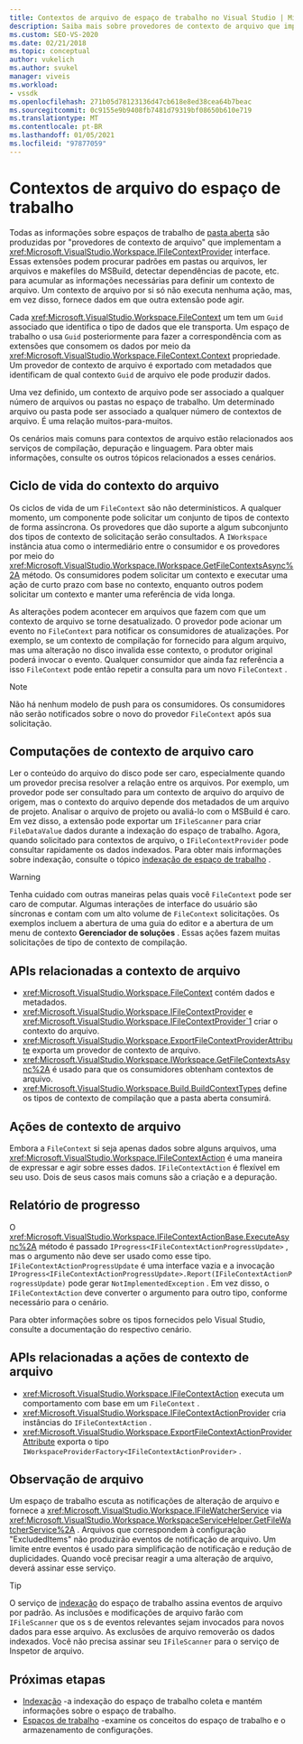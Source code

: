 ```yaml
---
title: Contextos de arquivo de espaço de trabalho no Visual Studio | Microsoft Docs
description: Saiba mais sobre provedores de contexto de arquivo que implementam a interface IFileContextProvider para dar suporte a informações sobre espaços de trabalho de pasta aberta.
ms.custom: SEO-VS-2020
ms.date: 02/21/2018
ms.topic: conceptual
author: vukelich
ms.author: svukel
manager: viveis
ms.workload:
- vssdk
ms.openlocfilehash: 271b05d78123136d47cb618e8ed38cea64b7beac
ms.sourcegitcommit: 0c9155e9b9408fb7481d79319bf08650b610e719
ms.translationtype: MT
ms.contentlocale: pt-BR
ms.lasthandoff: 01/05/2021
ms.locfileid: "97877059"
---
```

# <a name="workspace-file-contexts"></a>Contextos de arquivo do espaço de trabalho

Todas as informações sobre espaços de trabalho de [pasta aberta](../ide/develop-code-in-visual-studio-without-projects-or-solutions.md) são produzidas por "provedores de contexto de arquivo" que implementam a <xref:Microsoft.VisualStudio.Workspace.IFileContextProvider> interface. Essas extensões podem procurar padrões em pastas ou arquivos, ler arquivos e makefiles do MSBuild, detectar dependências de pacote, etc. para acumular as informações necessárias para definir um contexto de arquivo. Um contexto de arquivo por si só não executa nenhuma ação, mas, em vez disso, fornece dados em que outra extensão pode agir.

Cada <xref:Microsoft.VisualStudio.Workspace.FileContext> um tem um `Guid` associado que identifica o tipo de dados que ele transporta. Um espaço de trabalho o usa `Guid` posteriormente para fazer a correspondência com as extensões que consomem os dados por meio da <xref:Microsoft.VisualStudio.Workspace.FileContext.Context> propriedade. Um provedor de contexto de arquivo é exportado com metadados que identificam de qual contexto `Guid` de arquivo ele pode produzir dados.

Uma vez definido, um contexto de arquivo pode ser associado a qualquer número de arquivos ou pastas no espaço de trabalho. Um determinado arquivo ou pasta pode ser associado a qualquer número de contextos de arquivo. É uma relação muitos-para-muitos.

Os cenários mais comuns para contextos de arquivo estão relacionados aos serviços de compilação, depuração e linguagem. Para obter mais informações, consulte os outros tópicos relacionados a esses cenários.

## <a name="file-context-lifecycle"></a>Ciclo de vida do contexto do arquivo

Os ciclos de vida de um `FileContext` são não determinísticos. A qualquer momento, um componente pode solicitar um conjunto de tipos de contexto de forma assíncrona. Os provedores que dão suporte a algum subconjunto dos tipos de contexto de solicitação serão consultados. A `IWorkspace` instância atua como o intermediário entre o consumidor e os provedores por meio do <xref:Microsoft.VisualStudio.Workspace.IWorkspace.GetFileContextsAsync%2A> método. Os consumidores podem solicitar um contexto e executar uma ação de curto prazo com base no contexto, enquanto outros podem solicitar um contexto e manter uma referência de vida longa.

As alterações podem acontecer em arquivos que fazem com que um contexto de arquivo se torne desatualizado. O provedor pode acionar um evento no `FileContext` para notificar os consumidores de atualizações. Por exemplo, se um contexto de compilação for fornecido para algum arquivo, mas uma alteração no disco invalida esse contexto, o produtor original poderá invocar o evento. Qualquer consumidor que ainda faz referência a isso `FileContext` pode então repetir a consulta para um novo `FileContext` .

>[!NOTE]
>Não há nenhum modelo de push para os consumidores. Os consumidores não serão notificados sobre o novo do provedor `FileContext` após sua solicitação.

## <a name="expensive-file-context-computations"></a>Computações de contexto de arquivo caro

Ler o conteúdo do arquivo do disco pode ser caro, especialmente quando um provedor precisa resolver a relação entre os arquivos. Por exemplo, um provedor pode ser consultado para um contexto de arquivo do arquivo de origem, mas o contexto do arquivo depende dos metadados de um arquivo de projeto. Analisar o arquivo de projeto ou avaliá-lo com o MSBuild é caro. Em vez disso, a extensão pode exportar um `IFileScanner` para criar `FileDataValue` dados durante a indexação do espaço de trabalho. Agora, quando solicitado para contextos de arquivo, o `IFileContextProvider` pode consultar rapidamente os dados indexados. Para obter mais informações sobre indexação, consulte o tópico [indexação de espaço de trabalho](workspace-indexing.md) .

>[!WARNING]
>Tenha cuidado com outras maneiras pelas quais você `FileContext` pode ser caro de computar. Algumas interações de interface do usuário são síncronas e contam com um alto volume de `FileContext` solicitações. Os exemplos incluem a abertura de uma guia do editor e a abertura de um menu de contexto **Gerenciador de soluções** . Essas ações fazem muitas solicitações de tipo de contexto de compilação.

## <a name="file-context-related-apis"></a>APIs relacionadas a contexto de arquivo

- <xref:Microsoft.VisualStudio.Workspace.FileContext> contém dados e metadados.
- <xref:Microsoft.VisualStudio.Workspace.IFileContextProvider> e <xref:Microsoft.VisualStudio.Workspace.IFileContextProvider`1> criar o contexto do arquivo.
- <xref:Microsoft.VisualStudio.Workspace.ExportFileContextProviderAttribute> exporta um provedor de contexto de arquivo.
- <xref:Microsoft.VisualStudio.Workspace.IWorkspace.GetFileContextsAsync%2A> é usado para que os consumidores obtenham contextos de arquivo.
- <xref:Microsoft.VisualStudio.Workspace.Build.BuildContextTypes> define os tipos de contexto de compilação que a pasta aberta consumirá.

## <a name="file-context-actions"></a>Ações de contexto de arquivo

Embora a `FileContext` si seja apenas dados sobre alguns arquivos, uma <xref:Microsoft.VisualStudio.Workspace.IFileContextAction> é uma maneira de expressar e agir sobre esses dados. `IFileContextAction` é flexível em seu uso. Dois de seus casos mais comuns são a criação e a depuração.

## <a name="reporting-progress"></a>Relatório de progresso

O <xref:Microsoft.VisualStudio.Workspace.IFileContextActionBase.ExecuteAsync%2A> método é passado `IProgress<IFileContextActionProgressUpdate>` , mas o argumento não deve ser usado como esse tipo. `IFileContextActionProgressUpdate` é uma interface vazia e a invocação `IProgress<IFileContextActionProgressUpdate>.Report(IFileContextActionProgressUpdate)` pode gerar `NotImplementedException` . Em vez disso, o `IFileContextAction` deve converter o argumento para outro tipo, conforme necessário para o cenário.

Para obter informações sobre os tipos fornecidos pelo Visual Studio, consulte a documentação do respectivo cenário.

## <a name="file-context-action-related-apis"></a>APIs relacionadas a ações de contexto de arquivo

- <xref:Microsoft.VisualStudio.Workspace.IFileContextAction> executa um comportamento com base em um `FileContext` .
- <xref:Microsoft.VisualStudio.Workspace.IFileContextActionProvider> cria instâncias do `IFileContextAction` .
- <xref:Microsoft.VisualStudio.Workspace.ExportFileContextActionProviderAttribute> exporta o tipo `IWorkspaceProviderFactory<IFileContextActionProvider>` .

## <a name="file-watching"></a>Observação de arquivo

Um espaço de trabalho escuta as notificações de alteração de arquivo e fornece a <xref:Microsoft.VisualStudio.Workspace.IFileWatcherService> via <xref:Microsoft.VisualStudio.Workspace.WorkspaceServiceHelper.GetFileWatcherService%2A> . Arquivos que correspondem à configuração "ExcludedItems" não produzirão eventos de notificação de arquivo. Um limite entre eventos é usado para simplificação de notificação e redução de duplicidades. Quando você precisar reagir a uma alteração de arquivo, deverá assinar esse serviço.

>[!TIP]
>O serviço de [indexação](workspace-indexing.md) do espaço de trabalho assina eventos de arquivo por padrão. As inclusões e modificações de arquivo farão com `IFileScanner` que os s de eventos relevantes sejam invocados para novos dados para esse arquivo. As exclusões de arquivo removerão os dados indexados. Você não precisa assinar seu `IFileScanner` para o serviço de Inspetor de arquivo.

## <a name="next-steps"></a>Próximas etapas

* [Indexação](workspace-indexing.md) -a indexação do espaço de trabalho coleta e mantém informações sobre o espaço de trabalho.
* [Espaços de trabalho](workspaces.md) -examine os conceitos do espaço de trabalho e o armazenamento de configurações.
